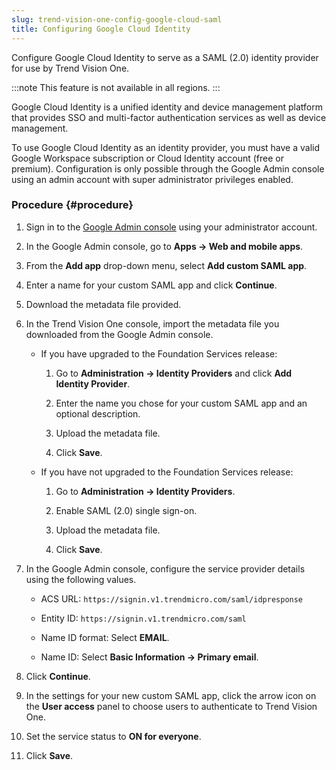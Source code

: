 ```yaml
---
slug: trend-vision-one-config-google-cloud-saml
title: Configuring Google Cloud Identity
---
```


Configure Google Cloud Identity to serve as a SAML (2.0) identity provider for use by Trend Vision One.

:::note
This feature is not available in all regions.
:::

Google Cloud Identity is a unified identity and device management platform that provides SSO and multi-factor authentication services as well as device management.

To use Google Cloud Identity as an identity provider, you must have a valid Google Workspace subscription or Cloud Identity account (free or premium). Configuration is only possible through the Google Admin console using an admin account with super administrator privileges enabled.

### Procedure {#procedure}

1.  Sign in to the [Google Admin console](https://admin.google.com) using your administrator account.

2.  In the Google Admin console, go to **Apps → Web and mobile apps**.

3.  From the **Add app** drop-down menu, select **Add custom SAML app**.

4.  Enter a name for your custom SAML app and click **Continue**.

5.  Download the metadata file provided.

6.  In the Trend Vision One console, import the metadata file you downloaded from the Google Admin console.

    - If you have upgraded to the Foundation Services release:
      1.  Go to **Administration → Identity Providers** and click **Add Identity Provider**.

      2.  Enter the name you chose for your custom SAML app and an optional description.

      3.  Upload the metadata file.

      4.  Click **Save**.
    - If you have not upgraded to the Foundation Services release:
      1.  Go to **Administration → Identity Providers**.

      2.  Enable SAML (2.0) single sign-on.

      3.  Upload the metadata file.

      4.  Click **Save**.

7.  In the Google Admin console, configure the service provider details using the following values.

    - ACS URL: `https://signin.v1.trendmicro.com/saml/idpresponse`

    - Entity ID: `https://signin.v1.trendmicro.com/saml`

    - Name ID format: Select **EMAIL**.

    - Name ID: Select **Basic Information → Primary email**.

8.  Click **Continue**.

9.  In the settings for your new custom SAML app, click the arrow icon on the **User access** panel to choose users to authenticate to Trend Vision One.

10. Set the service status to **ON for everyone**.

11. Click **Save**.
